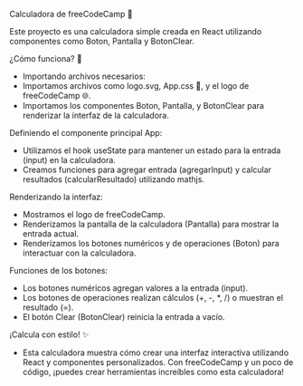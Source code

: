Calculadora de freeCodeCamp 🧮

Este proyecto es una calculadora simple creada en React utilizando componentes como Boton, Pantalla y BotonClear.

¿Cómo funciona? 🚀
- Importando archivos necesarios:
- Importamos archivos como logo.svg, App.css 🎨, y el logo de freeCodeCamp 🌐.
- Importamos los componentes Boton, Pantalla, y BotonClear para renderizar la interfaz de la calculadora.

Definiendo el componente principal App:
- Utilizamos el hook useState para mantener un estado para la entrada (input) en la calculadora.
- Creamos funciones para agregar entrada (agregarInput) y calcular resultados (calcularResultado) utilizando mathjs.

Renderizando la interfaz:
- Mostramos el logo de freeCodeCamp.
- Renderizamos la pantalla de la calculadora (Pantalla) para mostrar la entrada actual.
- Renderizamos los botones numéricos y de operaciones (Boton) para interactuar con la calculadora.

Funciones de los botones:
- Los botones numéricos agregan valores a la entrada (input).
- Los botones de operaciones realizan cálculos (+, -, *, /) o muestran el resultado (=).
- El botón Clear (BotonClear) reinicia la entrada a vacío.

¡Calcula con estilo! ✨
- Esta calculadora muestra cómo crear una interfaz interactiva utilizando React y componentes personalizados. Con freeCodeCamp y un poco de código, ¡puedes crear herramientas increíbles como esta calculadora!
